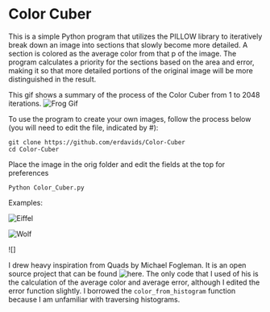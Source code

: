 # Color Cuber

This is a simple Python program that utilizes the PILLOW library to iteratively break down an image into sections that slowly become more detailed. A section is colored as the average color from that p of the image. The program calculates a priority for the sections based on the area and error, making it so that more detailed portions of the original image will be more distinguished in the result.

This gif shows a summary of the process of the Color Cuber from 1 to 2048 iterations.
![Frog Gif](http://i.giphy.com/A1iIGZFCiZcQ0.gif)

To use the program to create your own images, follow the process below (you will need to edit the file, indicated by #):

    git clone https://github.com/erdavids/Color-Cuber
    cd Color-Cuber
    
Place the image in the orig folder and edit the fields at the top for preferences
    
    Python Color_Cuber.py

Examples:

![Eiffel](http://imgur.com/a/d1syf)

![Wolf](http://imgur.com/a/BuRGw)

![]


I drew heavy inspiration from Quads by Michael Fogleman. It is an open source project that can be found ![here](https://github.com/fogleman/Quads). The only code that I used of his is the calculation of the average color and average error, although I edited the error function slightly. I borrowed the `color_from_histogram` function because I am unfamiliar with traversing histograms.
